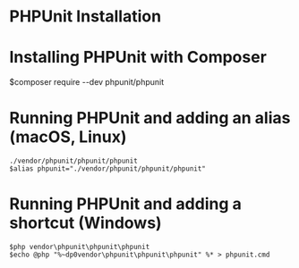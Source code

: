 # PHPUnit Installation

# Installing PHPUnit with Composer
$composer require --dev phpunit/phpunit

# Running PHPUnit and adding an alias (macOS, Linux)
```
./vendor/phpunit/phpunit/phpunit
$alias phpunit="./vendor/phpunit/phpunit/phpunit"
```

# Running PHPUnit and adding a shortcut (Windows)
```
$php vendor\phpunit\phpunit\phpunit
$echo @php "%~dp0vendor\phpunit\phpunit\phpunit" %* > phpunit.cmd
```